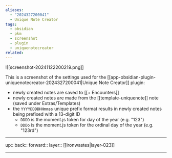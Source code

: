 ```yaml
---
aliases:
  - "2024327200041"
  - Unique Note Creator
tags:
  - obsidian
  - pkm
  - screenshot
  - plugin
  - uniquenotecreator
related:
---
```


![[screenshot-20241122200219.png]]

This is a screenshot of the settings used for the [[app-obsidian-plugin-uniquenotecreator-2024327200041|Unique Note Creator]] plugin:

- newly created notes are saved to [[+ Encounters]]
- newly created notes are made from the [[template-uniquenote]] note (saved under Extras/Templates)
- the `YYYYDDDDHHmmss` unique prefix format results in newly created notes being prefixed with a 13-digit ID
	- `DDDD` is the moment.js token for day of the year (e.g. "123")
	- `DDDo` is the moment.js token for the ordinal day of the year (e.g. "123rd")

***

up:: 
back:: 
forward:: 
layer:: [[ironwastes|layer-023]]

***
